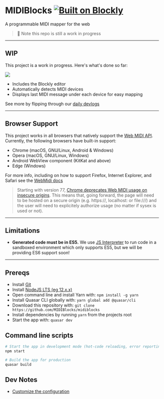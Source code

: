 # MIDIBlocks [![Built on Blockly](https://tinyurl.com/built-on-blockly)](https://github.com/google/blockly)

A programmable MIDI mapper for the web

> 🚨 Note this repo is still a work in progress

---

## WIP

This project is a work in progress. Here's what's done so far:

![](https://midiblocks.com/wp-content/uploads/2020/08/midiblocks-wip-2.jpg)

- Includes the Blockly editor
- Automatically detects MIDI devices
- Displays last MIDI message under each device for easy mapping

See more by flipping through our [daily devlogs](https://midiblocks.com/dailies)

---

## Browser Support
This project works in all browsers that natively support the [Web MIDI API](https://webaudio.github.io/web-midi-api/). Currently, the following browsers have built-in support:

- Chrome (macOS, GNU/Linux, Android & Windows)
- Opera (macOS, GNU/Linux, Windows)
- Android WebView component (KitKat and above)
- Edge (Windows)

For more info, including on how to support Firefox, Internet Explorer, and Safari see the [WebMidi docs](https://github.com/djipco/webmidi#browser-support)

> Starting with version 77, [Chrome deprecates Web MIDI usage on insecure origins](https://www.chromestatus.com/feature/5138066234671104). This means that, going forward, the page will need to be hosted on a secure origin (e.g. https://, localhost: or file:///) and the user will need to explicitely authorize usage (no matter if sysex is used or not).

---

## Limitations

- **Generated code must be in ES5.** We use [JS Interpreter](https://github.com/NeilFraser/JS-Interpreter) to run code in a sandboxed environment which only supports ES5, but we will be providing ES6 support soon!

---

## Prereqs
- Install [Git](https://git-scm.com/downloads)
- Install [NodeJS LTS (eg 12.x.x)](https://nodejs.org/en/)
- Open command line and install Yarn with: `npm install -g yarn`
- Install Quasar CLI globally with: `yarn global add @quasar/cli`
- Download this repository with: `git clone https://github.com/MIDIBlocks/midiblocks`
- Install dependencies by running `yarn` from the projects root
- Start the app with: `quasar dev`

## Command line scripts
```bash
# Start the app in development mode (hot-code reloading, error reporting, etc.)
npm start

# Build the app for production
quasar build
```

## Dev Notes
- [Customize the configuration](https://quasar.dev/quasar-cli/quasar-conf-js)
